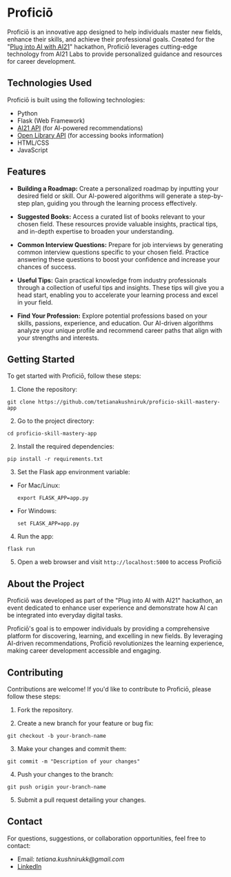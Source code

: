 # Proficiō

Proficiō is an innovative app designed to help individuals master new fields, enhance their skills, and achieve their professional goals. Created for the "[Plug into AI with AI21](https://lablab.ai/event/plug-into-ai-with-ai21)" hackathon, Proficiō leverages cutting-edge technology from AI21 Labs to provide personalized guidance and resources for career development.

## Technologies Used

Proficiō is built using the following technologies:

- Python
- Flask (Web Framework)
- [AI21 API](https://docs.ai21.com/docs) (for AI-powered recommendations)
- [Open Library API](https://openlibrary.org/developers/api) (for accessing books information)
- HTML/CSS
- JavaScript

## Features

- **Building a Roadmap:** Create a personalized roadmap by inputting your desired field or skill. Our AI-powered algorithms will generate a step-by-step plan, guiding you through the learning process effectively.

- **Suggested Books:** Access a curated list of books relevant to your chosen field. These resources provide valuable insights, practical tips, and in-depth expertise to broaden your understanding.

- **Common Interview Questions:** Prepare for job interviews by generating common interview questions specific to your chosen field. Practice answering these questions to boost your confidence and increase your chances of success.

- **Useful Tips:** Gain practical knowledge from industry professionals through a collection of useful tips and insights. These tips will give you a head start, enabling you to accelerate your learning process and excel in your field.

- **Find Your Profession:** Explore potential professions based on your skills, passions, experience, and education. Our AI-driven algorithms analyze your unique profile and recommend career paths that align with your strengths and interests.

## Getting Started

To get started with Proficiō, follow these steps:

1. Clone the repository:
```
git clone https://github.com/tetianakushniruk/proficio-skill-mastery-app
```
2. Go to the project directory:
```
cd proficio-skill-mastery-app
```
2. Install the required dependencies:
```
pip install -r requirements.txt
```
3. Set the Flask app environment variable:
- For Mac/Linux:
  ```
  export FLASK_APP=app.py
  ```
- For Windows:
  ```
  set FLASK_APP=app.py
4. Run the app:
  ```
  flask run
  ```
5. Open a web browser and visit `http://localhost:5000` to access Proficiō
## About the Project

Proficiō was developed as part of the "Plug into AI with AI21" hackathon, an event dedicated to enhance user experience and demonstrate how AI can be integrated into everyday digital tasks.

Proficiō's goal is to empower individuals by providing a comprehensive platform for discovering, learning, and excelling in new fields. By leveraging AI-driven recommendations, Proficiō revolutionizes the learning experience, making career development accessible and engaging.
## Contributing

Contributions are welcome! If you'd like to contribute to Proficiō, please follow these steps:

1. Fork the repository.

2. Create a new branch for your feature or bug fix:
```
git checkout -b your-branch-name
```
3. Make your changes and commit them:
```
git commit -m "Description of your changes"
```
4. Push your changes to the branch:
```
git push origin your-branch-name
```
5. Submit a pull request detailing your changes.

## Contact

For questions, suggestions, or collaboration opportunities, feel free to contact:

- Email: _tetiana.kushnirukk@gmail.com_
- [LinkedIn](https://www.linkedin.com/in/tetiana-kushniruk/)

